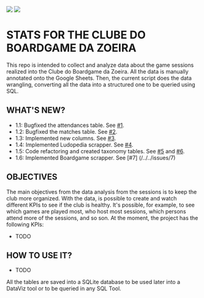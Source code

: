 [![](https://img.shields.io/static/v1?label=python&message=3.11&color=blue&logo=python)](https://www.python.org/downloads/release/python-3110/)
[![](https://img.shields.io/static/v1?label=version&message=1.6&color=green)](https://img.shields.io/static/v1?label=version&message=1.6&color=green)

# STATS FOR THE CLUBE DO BOARDGAME DA ZOEIRA

This repo is intended to collect and analyze data about the game sessions realized into the Clube do Boardgame da Zoeira. All the data is manually annotated onto the Google Sheets. Then, the current script does the data wrangling, converting all the data into a structured one to be queried using SQL.

## WHAT'S NEW?

- 1.1: Bugfixed the attendances table. See [#1](/../../issues/1).
- 1.2: Bugfixed the matches table. See [#2](/../../issues/2).
- 1.3: Implemented new columns. See [#3](/../../issues/3).  
- 1.4: Implemented Ludopedia scrapper. See [#4](/../../issues/4).
- 1.5: Code refactoring and created taxonomy tables. See [#5](/../../issues/5) and [#6](/../../issues/6).
- 1.6: Implemented Boardgame scrapper. See [#7] (/../../issues/7)

## OBJECTIVES

The main objectives from the data analysis from the sessions is to keep the club more organized. With the data, is possible to create and watch different KPIs to see if the club is healthy. It's possible, for example, to see which games are played most, who host most sessions, which persons attend more of the sessions, and so son. At the moment, the project has the following KPIs:

- TODO   

## HOW TO USE IT?
- TODO

All the tables are saved into a SQLite database to be used later into a DataViz tool or to be queried in any SQL Tool.
